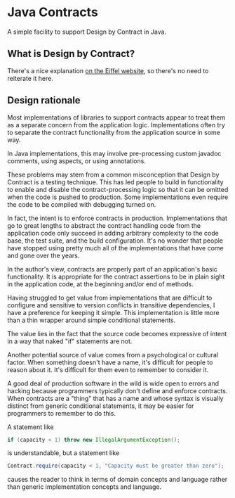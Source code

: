 # Java Contracts

A simple facility to support Design by Contract in Java.

## What is Design by Contract?

There's a nice explanation [on the Eiffel website](https://www.eiffel.com/values/design-by-contract/introduction/), so there's no need to reiterate it here. 

## Design rationale

Most implementations of libraries to support contracts appear to treat them as a separate concern from the application logic. Implementations often try to separate the contract functionality from the application source in some way. 

In Java implementations, this may involve pre-processing custom javadoc comments, using aspects, or using annotations. 

These problems may stem from a common misconception that Design by Contract is a testing technique. This has led people to build in functionality to enable and disable the contract-processing logic so that it can be omitted when the code is pushed to production. Some implementations even require the code to be compiled with debugging turned on.

In fact, the intent is to enforce contracts in production. Implementations that go to great lengths to abstract the contract handling code from the application code only succeed in adding arbitrary complexity to the code base, the test suite, and the build configuration. It's no wonder that people have stopped using pretty much all of the implementations that have come and gone over the years. 

In the author's view, contracts are properly part of an application's basic functionality. It is appropriate for the contract assertions to be in plain sight in the application code, at the beginning and/or end of methods. 

Having struggled to get value from implementations that are difficult to configure and sensitive to version conflicts in transitive dependencies, I have a preference for keeping it simple. This implementation is little more than a thin wrapper around simple conditional statements. 

The value lies in the fact that the source code becomes expressive of intent in a way that naked "if" statements are not. 

Another potential source of value comes from a psychological or cultural factor. When something doesn't have a name, it's difficult for people to reason about it. It's difficult for them even to remember to consider it. 

A good deal of production software in the wild is wide open to errors and hacking because programmers typically don't define and enforce contracts. When contracts are a "thing" that has a name and whose syntax is visually distinct from generic conditional statements, it may be easier for programmers to remember to do this.

A statement like 

```java
if (capacity < 1) throw new IllegalArgumentException();

```

is understandable, but a statement like 

```java
Contract.require(capacity < 1, "Capacity must be greater than zero");

```

causes the reader to think in terms of domain concepts and language rather than generic implementation concepts and language.